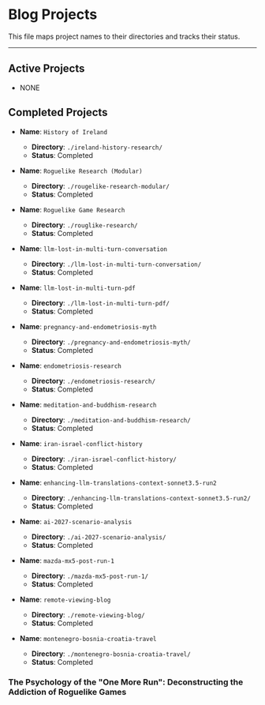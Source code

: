 # Blog Projects

This file maps project names to their directories and tracks their status.

---

## Active Projects

- NONE

## Completed Projects

-   **Name**: `History of Ireland`
    -   **Directory**: `./ireland-history-research/`
    -   **Status**: Completed

-   **Name**: `Roguelike Research (Modular)`
    -   **Directory**: `./rougelike-research-modular/`
    -   **Status**: Completed

-   **Name**: `Roguelike Game Research`
    -   **Directory**: `./rouglike-research/`
    -   **Status**: Completed

-   **Name**: `llm-lost-in-multi-turn-conversation`
    -   **Directory**: `./llm-lost-in-multi-turn-conversation/`
    -   **Status**: Completed

-   **Name**: `llm-lost-in-multi-turn-pdf`
    -   **Directory**: `./llm-lost-in-multi-turn-pdf/`
    -   **Status**: Completed

-   **Name**: `pregnancy-and-endometriosis-myth`
    -   **Directory**: `./pregnancy-and-endometriosis-myth/`
    -   **Status**: Completed

-   **Name**: `endometriosis-research`
    -   **Directory**: `./endometriosis-research/`
    -   **Status**: Completed

-   **Name**: `meditation-and-buddhism-research`
    -   **Directory**: `./meditation-and-buddhism-research/`
    -   **Status**: Completed

-   **Name**: `iran-israel-conflict-history`
    -   **Directory**: `./iran-israel-conflict-history/`
    -   **Status**: Completed

-   **Name**: `enhancing-llm-translations-context-sonnet3.5-run2`
    -   **Directory**: `./enhancing-llm-translations-context-sonnet3.5-run2/`
    -   **Status**: Completed

-   **Name**: `ai-2027-scenario-analysis`
    -   **Directory**: `./ai-2027-scenario-analysis/`
    -   **Status**: Completed

-   **Name**: `mazda-mx5-post-run-1`
    -   **Directory**: `./mazda-mx5-post-run-1/`
    -   **Status**: Completed

-   **Name**: `remote-viewing-blog`
    -   **Directory**: `./remote-viewing-blog/`
    -   **Status**: Completed

-   **Name**: `montenegro-bosnia-croatia-travel`
    -   **Directory**: `./montenegro-bosnia-croatia-travel/`
    -   **Status**: Completed

### The Psychology of the "One More Run": Deconstructing the Addiction of Roguelike Games 
